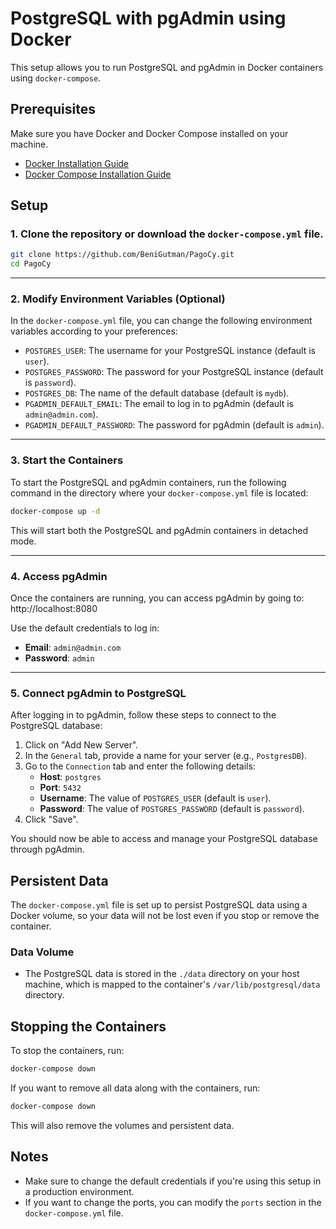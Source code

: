 # PostgreSQL with pgAdmin using Docker

This setup allows you to run PostgreSQL and pgAdmin in Docker containers using `docker-compose`. 

## Prerequisites

Make sure you have Docker and Docker Compose installed on your machine. 

- [Docker Installation Guide](https://docs.docker.com/get-docker/)
- [Docker Compose Installation Guide](https://docs.docker.com/compose/install/)

## Setup

### 1. Clone the repository or download the `docker-compose.yml` file.

```bash
git clone https://github.com/BeniGutman/PagoCy.git
cd PagoCy
```

---

### 2. Modify Environment Variables (Optional)

In the `docker-compose.yml` file, you can change the following environment variables according to your preferences:

- `POSTGRES_USER`: The username for your PostgreSQL instance (default is `user`).
- `POSTGRES_PASSWORD`: The password for your PostgreSQL instance (default is `password`).
- `POSTGRES_DB`: The name of the default database (default is `mydb`).
- `PGADMIN_DEFAULT_EMAIL`: The email to log in to pgAdmin (default is `admin@admin.com`).
- `PGADMIN_DEFAULT_PASSWORD`: The password for pgAdmin (default is `admin`).

---

### 3. Start the Containers

To start the PostgreSQL and pgAdmin containers, run the following command in the directory where your `docker-compose.yml` file is located:

```bash
docker-compose up -d
```

This will start both the PostgreSQL and pgAdmin containers in detached mode. 


---

### 4. Access pgAdmin

Once the containers are running, you can access pgAdmin by going to: http://localhost:8080


Use the default credentials to log in:

- **Email**: `admin@admin.com`
- **Password**: `admin`

---

### 5. Connect pgAdmin to PostgreSQL

After logging in to pgAdmin, follow these steps to connect to the PostgreSQL database:

1. Click on "Add New Server".
2. In the `General` tab, provide a name for your server (e.g., `PostgresDB`).
3. Go to the `Connection` tab and enter the following details:
   - **Host**: `postgres`
   - **Port**: `5432`
   - **Username**: The value of `POSTGRES_USER` (default is `user`).
   - **Password**: The value of `POSTGRES_PASSWORD` (default is `password`).
4. Click "Save".

You should now be able to access and manage your PostgreSQL database through pgAdmin.

## Persistent Data

The `docker-compose.yml` file is set up to persist PostgreSQL data using a Docker volume, so your data will not be lost even if you stop or remove the container.

### Data Volume
- The PostgreSQL data is stored in the `./data` directory on your host machine, which is mapped to the container's `/var/lib/postgresql/data` directory.

## Stopping the Containers

To stop the containers, run:

```bash
docker-compose down
```

If you want to remove all data along with the containers, run:

```bash
docker-compose down
```

This will also remove the volumes and persistent data.


## Notes

- Make sure to change the default credentials if you're using this setup in a production environment.
- If you want to change the ports, you can modify the `ports` section in the `docker-compose.yml` file.
